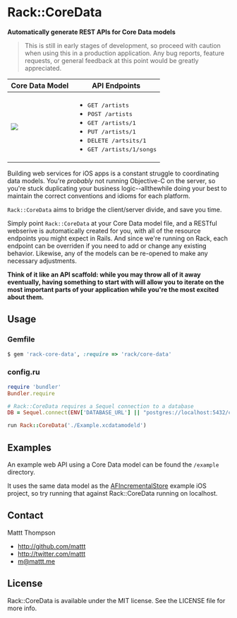 # Rack::CoreData
**Automatically generate REST APIs for Core Data models**

> This is still in early stages of development, so proceed with caution when using this in a production application. Any bug reports, feature requests, or general feedback at this point would be greatly appreciated.

<table>
  <thead><tr>
    <th>Core Data Model</th>
    <th>API Endpoints</th>
  </tr></thead>
  <tbody><tr>
    <td><img src="http://heroku-mattt.s3.amazonaws.com/core-data-diagram.png"/></td>
    <td><ul>
      <li><tt>GET /artists</tt></li>
      <li><tt>POST /artists</tt></li>
      <li><tt>GET /artists/1</tt></li>
      <li><tt>PUT /artists/1</tt></li>
      <li><tt>DELETE /artsits/1</tt></li>
      <li><tt>GET /artists/1/songs</tt></li> 
    </ul></td>
  </tr></tbody>
</table>

Building web services for iOS apps is a constant struggle to coordinating data models. You're _probably_ not running Objective-C on the server, so you're stuck duplicating your business logic--allthewhile doing your best to maintain the correct conventions and idioms for each platform.

`Rack::CoreData` aims to bridge the client/server divide, and save you time.

Simply point `Rack::CoreData` at your Core Data model file, and a RESTful webserive is automatically created for you, with all of the resource endpoints you might expect in Rails. And since we're running on Rack, each endpoint can be overriden if you need to add or change any existing behavior. Likewise, any of the models can be re-opened to make any necessary adjustments.

**Think of it like an API scaffold: while you may throw all of it away eventually, having something to start with will allow you to iterate on the most important parts of your application while you're the most excited about them.**

## Usage

### Gemfile

```Ruby
$ gem 'rack-core-data', :require => 'rack/core-data' 
```

### config.ru

```ruby
require 'bundler'
Bundler.require

# Rack::CoreData requires a Sequel connection to a database
DB = Sequel.connect(ENV['DATABASE_URL'] || "postgres://localhost:5432/coredata")

run Rack::CoreData('./Example.xcdatamodeld')
```

## Examples

An example web API using a Core Data model can be found the `/example` directory. 

It uses the same data model as the [AFIncrementalStore](https://github.com/afnetworking/afincrementalStore/) example iOS project, so try running that against Rack::CoreData running on localhost.

## Contact

Mattt Thompson

- http://github.com/mattt
- http://twitter.com/mattt
- m@mattt.me

## License

Rack::CoreData is available under the MIT license. See the LICENSE file for more info.
